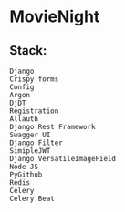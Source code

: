 # MovieNight

## Stack:
    Django
    Crispy forms
    Config
    Argon
    DjDT
    Registration
    Allauth
    Django Rest Framework
    Swagger UI
    Django Filter
    SimipleJWT
    Django VersatileImageField
    Node JS
    PyGithub
    Redis
    Celery
    Celery Beat
